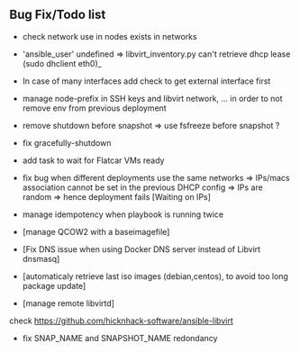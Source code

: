 Bug Fix/Todo list
-----------------
- check network use in nodes exists in networks
- 'ansible_user' undefined
=> libvirt_inventory.py can't retrieve dhcp lease (sudo dhclient eth0)_
- In case of many interfaces add check to get external interface first
- manage node-prefix in SSH keys and libvirt network, ... in order to not remove env from previous deployment
- remove shutdown before snapshot => use fsfreeze before snapshot ?
- fix gracefully-shutdown
- add task to wait for Flatcar VMs ready
- fix bug when different deployments use the same networks
  => IPs/macs association cannot be set in the previous DHCP config
  => IPs are random => hence deployment fails [Waiting on IPs]
- manage idempotency when playbook is running twice

- [manage QCOW2 with a baseimagefile]
- [Fix DNS issue when using Docker DNS server instead of Libvirt dnsmasq]
- [automaticaly retrieve last iso images (debian,centos), to avoid too long package update]
- [manage remote libvirtd]


check https://github.com/hicknhack-software/ansible-libvirt

- fix SNAP_NAME and SNAPSHOT_NAME redondancy
